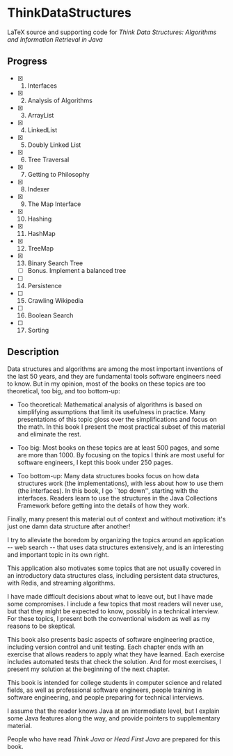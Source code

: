 # ThinkDataStructures

LaTeX source and supporting code for *Think Data Structures: Algorithms and Information Retrieval in Java*

## Progress
- [x] 1.  Interfaces
- [x] 2.  Analysis of Algorithms
- [x] 3.  ArrayList
- [x] 4.  LinkedList
- [x] 5.  Doubly Linked List
- [x] 6.  Tree Traversal
- [x] 7.  Getting to Philosophy
- [x] 8.  Indexer
- [x] 9.  The Map Interface
- [x] 10. Hashing
- [x] 11. HashMap
- [x] 12. TreeMap
- [x] 13. Binary Search Tree
  - [ ] Bonus. Implement a balanced tree
- [ ] 14. Persistence
- [ ] 15. Crawling Wikipedia
- [ ] 16. Boolean Search
- [ ] 17. Sorting


## Description
Data structures and algorithms are among the most important inventions
of the last 50 years, and they are fundamental tools
software engineers need to know.  But in my opinion, most of the books
on these topics are too theoretical, too big, and too bottom-up:

* Too theoretical:  Mathematical analysis of algorithms is based
on simplifying assumptions that limit its usefulness in practice.
Many presentations of this topic gloss over the simplifications and
focus on the math.  In this book I present the most practical subset
of this material and eliminate the rest.

* Too big: Most books on these topics are at least 500 pages,
and some are more than 1000.  By focusing on the topics I think are
most useful for software engineers, I kept this book under
250 pages.

* Too bottom-up: Many data structures books focus on how data
  structures work (the implementations), with less about how to use
  them (the interfaces).  In this book, I go ``top down'', starting
  with the interfaces.  Readers learn to use the structures in the
  Java Collections Framework before getting into the details of how
  they work.

Finally, many present this material out of context and without
motivation: it's just one damn data structure after another!

I try to alleviate the boredom by organizing the topics around an
application -- web search -- that uses data structures extensively,
and is an interesting and important topic in its own right.

This application also motivates some topics that are not usually
covered in an introductory data structures class, including persistent
data structures, with Redis, and streaming algorithms.

I have made difficult decisions about what to leave out, but 
I have made some compromises.  I include a few topics
that most readers will never use, but that they might be expected to
know, possibly in a technical interview.  For these topics, I
present both the conventional wisdom as well as my reasons to be
skeptical. 

This book also presents basic aspects of software engineering practice,
including version control and unit testing.  Each chapter ends with
an exercise that allows readers to apply what they have learned.
Each exercise includes automated tests that check the solution.
And for most exercises, I present my solution at the beginning of
the next chapter.

This book is intended for college students in computer science and related
fields, as well as professional software engineers, people training in
software engineering, and people preparing for technical interviews.

I assume that the reader knows Java at an intermediate level,
but I explain some Java features along the way, and provide pointers
to supplementary material.

People who have read *Think Java* or *Head First
Java* are prepared for this book.
